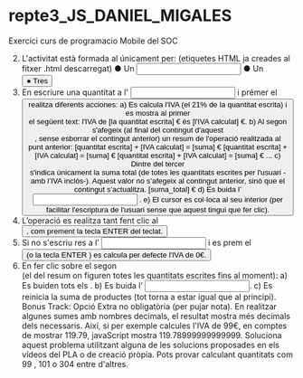 # repte3_JS_DANIEL_MIGALES

Exercici curs de programacio Mobile del SOC


2. L'activitat està formada al <BODY> únicament per: (etiquetes HTML ja creades al fitxer .html
descarregat)
● Un <INPUT >
● Un <BUTTON>
● Tres <DIV>
3. En escriure una quantitat a l' <INPUT> i prémer el <BUTTON> realitza diferents acciones:
a) Es calcula l'IVA (el 21% de la quantitat escrita) i es mostra al primer <DIV> el següent text:
l'IVA de [la quantitat escrita] € és [l'IVA calculat] €.
b) Al segon <DIV> s'afegeix (al final del contingut d'aquest <DIV> , sense esborrar el contingut
anterior) un resum de l'operació realitzada al punt anterior:
[quantitat escrita] + [IVA calculat] = [suma] €
[quantitat escrita] + [IVA calculat] = [suma] €
[quantitat escrita] + [IVA calculat] = [suma] €
...
c) Dintre del tercer <DIV > s'indica únicament la suma total (de totes les quantitats escrites per
l'usuari -amb l’IVA inclós-). Aquest valor no s’afegeix al contingut anterior, sinò que el
contingut s’actualitza.
[suma_total] €
d) Es buida l’ <INPUT> .
e) El cursor es col·loca al seu interior (per facilitar l'escriptura de l'usuari sense que aquest
tingui que fer clic).
4. L’operació es realitza tant fent clic al <BUTTON>, com prement la tecla ENTER del teclat.
5. Si no s'escriu res a l’ <INPUT> i es prem el <BUTTON> (o la tecla ENTER ) es calcula per defecte
l'IVA de 0€.
6. En fer clic sobre el segon <DIV> (el del resum on figuren totes les quantitats escrites fins al
moment):
a) Es buiden tots els <DIVs>.
b) Es buida l’ <INPUT>.
c) Es reinicia la suma de productes (tot torna a estar igual que al principi).
Bonus Track: Opció Extra no obligatòria (per pujar nota).
En realitzar algunes sumes amb nombres decimals, el resultat mostra més decimals dels
necessaris. Així, si per exemple calcules l'IVA de 99€, en comptes de mostrar 119.79, javaScript
mostra 119.78999999999999.
Soluciona aquest problema utilitzant alguna de les solucions proposades en els vídeos del PLA
o de creació pròpia.
Pots provar calculant quantitats com 99 , 101 o 304 entre d'altres.

